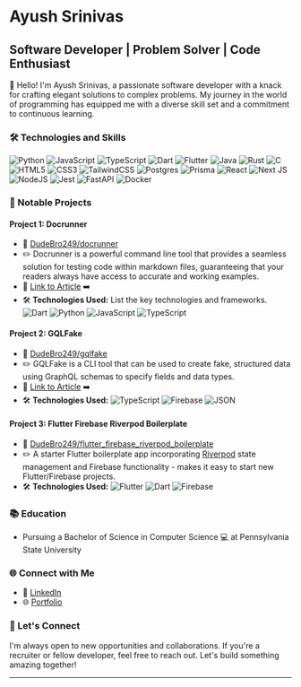 # Ayush Srinivas
## Software Developer | Problem Solver | Code Enthusiast

👋 Hello! I'm Ayush Srinivas, a passionate software developer with a knack for crafting elegant solutions to complex problems. My journey in the world of programming has equipped me with a diverse skill set and a commitment to continuous learning.

### 🛠️ Technologies and Skills

![Python](https://img.shields.io/badge/python-3670A0?style=for-the-badge&logo=python&logoColor=ffdd54)
![JavaScript](https://img.shields.io/badge/javascript-%23323330.svg?style=for-the-badge&logo=javascript&logoColor=%23F7DF1E)
![TypeScript](https://img.shields.io/badge/typescript-%23007ACC.svg?style=for-the-badge&logo=typescript&logoColor=white)
![Dart](https://img.shields.io/badge/dart-%230175C2.svg?style=for-the-badge&logo=dart&logoColor=white)
![Flutter](https://img.shields.io/badge/Flutter-%2302569B.svg?style=for-the-badge&logo=Flutter&logoColor=white)
![Java](https://img.shields.io/badge/java-%23ED8B00.svg?style=for-the-badge&logo=openjdk&logoColor=white)
![Rust](https://img.shields.io/badge/rust-%23000000.svg?style=for-the-badge&logo=rust&logoColor=white)
![C](https://img.shields.io/badge/c-%2300599C.svg?style=for-the-badge&logo=c&logoColor=white)
![HTML5](https://img.shields.io/badge/html5-%23E34F26.svg?style=for-the-badge&logo=html5&logoColor=white)
![CSS3](https://img.shields.io/badge/css3-%231572B6.svg?style=for-the-badge&logo=css3&logoColor=white)
![TailwindCSS](https://img.shields.io/badge/tailwindcss-%2338B2AC.svg?style=for-the-badge&logo=tailwind-css&logoColor=white)
![Postgres](https://img.shields.io/badge/postgres-%23316192.svg?style=for-the-badge&logo=postgresql&logoColor=white)
![Prisma](https://img.shields.io/badge/Prisma-3982CE?style=for-the-badge&logo=Prisma&logoColor=white)
![React](https://img.shields.io/badge/react-%2320232a.svg?style=for-the-badge&logo=react&logoColor=%2361DAFB)
![Next JS](https://img.shields.io/badge/Next-black?style=for-the-badge&logo=next.js&logoColor=white)
![NodeJS](https://img.shields.io/badge/node.js-6DA55F?style=for-the-badge&logo=node.js&logoColor=white)
![Jest](https://img.shields.io/badge/-jest-%23C21325?style=for-the-badge&logo=jest&logoColor=white)
![FastAPI](https://img.shields.io/badge/FastAPI-005571?style=for-the-badge&logo=fastapi)
![Docker](https://img.shields.io/badge/docker-%230db7ed.svg?style=for-the-badge&logo=docker&logoColor=white)

### 🚀 Notable Projects

#### Project 1: Docrunner
- 📂 [DudeBro249/docrunner](https://github.com/DudeBro249/docrunner)
- ✏️ Docrunner is a powerful command line tool that provides a seamless solution for testing code within markdown files, guaranteeing
that your readers always have access to accurate and working examples.
- 🔗 [Link to Article](https://ayushlikestodev.web.app/projects/docrunner/) ➡️
- 🛠️ **Technologies Used:** List the key technologies and frameworks.
![Dart](https://img.shields.io/badge/dart-%230175C2.svg?style=for-the-badge&logo=dart&logoColor=white)
![Python](https://img.shields.io/badge/python-3670A0?style=for-the-badge&logo=python&logoColor=ffdd54)
![JavaScript](https://img.shields.io/badge/javascript-%23323330.svg?style=for-the-badge&logo=javascript&logoColor=%23F7DF1E)
![TypeScript](https://img.shields.io/badge/typescript-%23007ACC.svg?style=for-the-badge&logo=typescript&logoColor=white)

#### Project 2: GQLFake
- 📂 [DudeBro249/gqlfake](https://github.com/DudeBro249/gqlfake)
- ✏️ GQLFake is a CLI tool that can be used to create fake, structured data using GraphQL schemas to specify fields and data types.
- 🔗 [Link to Article](https://ayushlikestodev.web.app/projects/gqlfake/) ➡️
- 🛠️ **Technologies Used:**
![TypeScript](https://img.shields.io/badge/typescript-%23007ACC.svg?style=for-the-badge&logo=typescript&logoColor=white)
![Firebase](https://img.shields.io/badge/Firebase-039BE5?style=for-the-badge&logo=Firebase&logoColor=white)
![JSON](https://img.shields.io/badge/json-5E5C5C?style=for-the-badge&logo=json&logoColor=white)


#### Project 3: Flutter Firebase Riverpod Boilerplate
- 📂 [DudeBro249/flutter_firebase_riverpod_boilerplate](https://github.com/DudeBro249/flutter_firebase_riverpod_boilerplate)
- ✏️ A starter Flutter boilerplate app incorporating [Riverpod](https://riverpod.dev/) state management and Firebase
functionality - makes it easy to start new Flutter/Firebase projects.
- 🛠️ **Technologies Used:**
![Flutter](https://img.shields.io/badge/Flutter-%2302569B.svg?style=for-the-badge&logo=Flutter&logoColor=white)
![Dart](https://img.shields.io/badge/dart-%230175C2.svg?style=for-the-badge&logo=dart&logoColor=white)
![Firebase](https://img.shields.io/badge/Firebase-039BE5?style=for-the-badge&logo=Firebase&logoColor=white)

### 📚 Education

- Pursuing a Bachelor of Science in Computer Science 💻 at Pennsylvania State University

### 🌐 Connect with Me

- 💼 [LinkedIn](https://www.linkedin.com/in/ayush-srinivas/)
- 🌐 [Portfolio](https://ayushlikestodev.web.app/)

### 🤝 Let's Connect

I'm always open to new opportunities and collaborations. If you're a recruiter or fellow developer, feel free to reach out. Let's build something amazing together!

---
